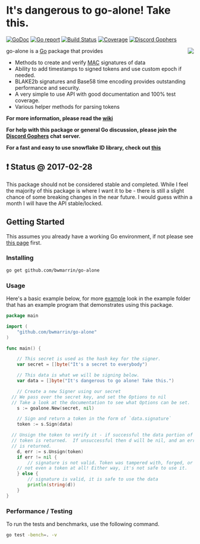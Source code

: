 It's dangerous to go-alone! Take this.
==========================================
[![GoDoc](https://godoc.org/github.com/bwmarrin/go-alone?status.svg)](https://godoc.org/github.com/bwmarrin/go-alone) [![Go report](http://goreportcard.com/badge/bwmarrin/go-alone)](http://goreportcard.com/report/bwmarrin/go-alone) [![Build Status](https://travis-ci.org/bwmarrin/go-alone.svg?branch=master)](https://travis-ci.org/bwmarrin/go-alone) [![Coverage](http://gocover.io/_badge/github.com/bwmarrin/go-alone)](https://gocover.io/github.com/bwmarrin/go-alone) [![Discord Gophers](https://img.shields.io/badge/Discord%20Gophers-%23info-blue.svg)](https://discord.gg/0f1SbxBZjYq9jLBk)

<img align="right" src="https://raw.githubusercontent.com/wiki/bwmarrin/go-alone/8bitsword.png">

go-alone is a [Go](https://golang.org/) package that provides
* Methods to create and verify [MAC](https://en.wikipedia.org/wiki/Message_authentication_code) signatures of data
* Ability to add timestamps to signed tokens and use custom epoch if needed.
* BLAKE2b signatures and Base58 time encoding provides outstanding performance and security.
* A very simple to use API with good documentation and 100% test coverage.
* Various helper methods for parsing tokens

**For more information, please read the [wiki](https://github.com/bwmarrin/go-alone/wiki)**

**For help with this package or general Go discussion, please join the [Discord 
Gophers](https://discord.gg/0f1SbxBZjYq9jLBk) chat server.**

**For a fast and easy to use snowflake ID library, check out [this](https://github.com/bwmarrin/snowflake)**

## :exclamation: Status @ 2017-02-28
This package should not be considered stable and completed. While I feel the
majority of this package is where I want it to be - there is still a slight chance
of some breaking changes in the near future.  I would guess within a month I will
have the API stable/locked.

## Getting Started
This assumes you already have a working Go environment, if not please see
[this page](https://golang.org/doc/install) first.

### Installing


```sh
go get github.com/bwmarrin/go-alone
```

### Usage

Here's a basic example below, for more [example](https://github.com/bwmarrin/go-alone/tree/master/example)
look in the example folder that has an example program that demonstrates using 
this package.

```go
package main

import (
	"github.com/bwmarrin/go-alone"
)

func main() {

	// This secret is used as the hash key for the signer.
	var secret = []byte("It's a secret to everybody")

	// This data is what we will be signing below.
	var data = []byte("It's dangerous to go alone! Take this.")

	// Create a new Signer using our secret
  // We pass over the secret key, and set the Options to nil
  // Take a look at the documentation to see what Options can be set.
	s := goalone.New(secret, nil)

	// Sign and return a token in the form of `data.signature`
	token := s.Sign(data)

  // Unsign the token to verify it - if successful the data portion of the
  // token is returned.  If unsuccessful then d will be nil, and an error
  // is returned.
	d, err := s.Unsign(token)
	if err != nil {
		// signature is not valid. Token was tampered with, forged, or maybe it's
    // not even a token at all! Either way, it's not safe to use it.
	} else {
		// signature is valid, it is safe to use the data
		println(string(d))
	}
}
```


### Performance / Testing

To run the tests and benchmarks, use the following command.

```sh
go test -bench=. -v
```

